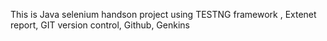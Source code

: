 This is Java selenium handson project using TESTNG framework , Extenet report, GIT version control, Github, Genkins
